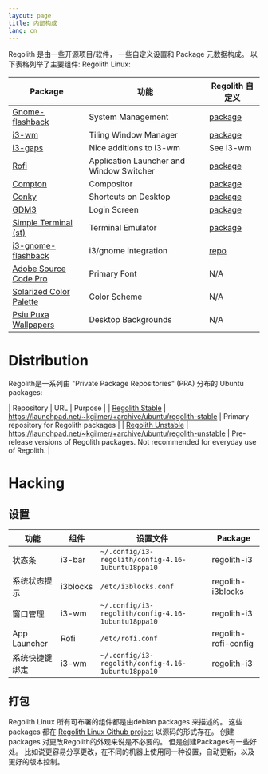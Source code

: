 ```yaml
---
layout: page
title: 内部构成
lang: cn
---
```


Regolith 是由一些开源项目/软件， 一些自定义设置和 Package 元数据构成。 以下表格列举了主要组件:
Regolith Linux:  

| Package | 功能 | Regolith 自定义 |
|---------|----------|------------------------|
|[Gnome-flashback](https://wiki.gnome.org/Projects/GnomeFlashback)|System Management|[package](https://github.com/regolith-linux/regolith-gnome-flashback)|
|[i3-wm](https://i3wm.org/)|Tiling Window Manager|[package](https://github.com/regolith-linux/regolith-i3)|
|[i3-gaps](https://github.com/Airblader/i3)|Nice additions to i3-wm|See i3-wm|
|[Rofi](https://github.com/davatorium/rofi)|Application Launcher and Window Switcher|[package](https://github.com/regolith-linux/regolith-rofi-config)|
|[Compton](https://github.com/chjj/compton)|Compositor|[package](https://github.com/regolith-linux/regolith-compton-config)|
|[Conky](https://github.com/brndnmtthws/conky)|Shortcuts on Desktop|[package](https://github.com/regolith-linux/regolith-conky-config)|
|[GDM3](https://wiki.debian.org/GDM)|Login Screen|[package](https://github.com/regolith-linux/regolith-gdm3-theme)|
|[Simple Terminal (st)](https://st.suckless.org/)|Terminal Emulator|[package](https://github.com/regolith-linux/regolith-st)|
|[i3-gnome-flashback](https://github.com/deuill/i3-gnome-flashback)|i3/gnome integration|[repo](https://github.com/deuill/i3-gnome-flashback)|
|[Adobe Source Code Pro](https://github.com/adobe-fonts/source-code-pro)|Primary Font|N/A|
|[Solarized Color Palette](https://ethanschoonover.com/solarized/)|Color Scheme|N/A|
|[Psiu Puxa Wallpapers](http://wallpaper-site.webflow.io/)|Desktop Backgrounds|N/A|

# Distribution

Regolith是一系列由 "Private Package Repositories" (PPA) 分布的 Ubuntu packages:

| Repository | URL | Purpose |
| [Regolith Stable](https://launchpad.net/~kgilmer/+archive/ubuntu/regolith-stable) | https://launchpad.net/~kgilmer/+archive/ubuntu/regolith-stable | Primary repository for Regolith packages |
| [Regolith Unstable](https://launchpad.net/~kgilmer/+archive/ubuntu/regolith-unstable) | https://launchpad.net/~kgilmer/+archive/ubuntu/regolith-unstable | Pre-release versions of Regolith packages. Not recommended for everyday use of Regolith. |

# Hacking

## 设置

| 功能 | 组件 | 设置文件 | Package |
|----------|-----------|--------------------|---------|
|状态条|i3-bar|`~/.config/i3-regolith/config-4.16-1ubuntu18ppa10`|regolith-i3|
|系统状态提示|i3blocks|`/etc/i3blocks.conf`|regolith-i3blocks|
|窗口管理|i3-wm|`~/.config/i3-regolith/config-4.16-1ubuntu18ppa10`|regolith-i3|
|App Launcher|Rofi|`/etc/rofi.conf`|regolith-rofi-config|
|系统快捷键绑定|i3-wm|`~/.config/i3-regolith/config-4.16-1ubuntu18ppa10`|regolith-i3|

## 打包

Regolith Linux 所有可布署的组件都是由debian packages 来描述的。 这些 packages 都在 [Regolith Linux Github project](https://github.com/regolith-linux) 以源码的形式存在。
创建 packages 对更改Regolith的外观来说是不必要的。 但是创建Packages有一些好处。
比如说更容易分享更改，在不同的机器上使用同一种设置，自动更新，以及更好的版本控制。
